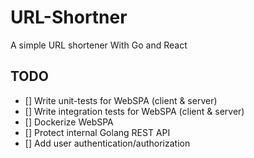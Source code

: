 # URL-Shortner

A simple URL shortener With Go and React

## TODO
- [] Write unit-tests for WebSPA (client & server)
- [] Write integration tests for WebSPA (client & server)
- [] Dockerize WebSPA
- [] Protect internal Golang REST API
- [] Add user authentication/authorization